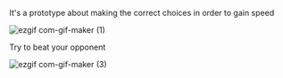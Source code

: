 It's a prototype about making the correct choices in order to gain speed

![ezgif com-gif-maker (1)](https://user-images.githubusercontent.com/58032358/146986553-e335ba71-6e06-4212-9d99-103aa13508e3.gif)

Try to beat your opponent

![ezgif com-gif-maker (3)](https://user-images.githubusercontent.com/58032358/146987046-9e69c0f3-ac6e-43b3-a082-cbde00349406.gif)
